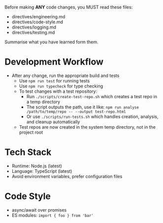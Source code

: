 Before making **ANY** code changes, you MUST read these files:

- directives/engineering.md
- directives/code-style.md
- directives/logging.md
- directives/testing.md

Summarise what you have learned form them.

# Development Workflow
- After any change, run the appropriate build and tests
  - Use `npm run test` for running tests
  - Use `npm run typecheck` for type checking
  - To test changes with a test repository:
    - Run `./scripts/create-test-repo.sh` which creates a test repo in a temp directory
    - The script outputs the path, use it like: `npm run analyse /path/to/temp/repo -- --output test-repo.html`
    - Or use `./scripts/run-tests.sh` which handles creation, analysis, and cleanup automatically
  - Test repos are now created in the system temp directory, not in the project root

# Tech Stack
- Runtime: Node.js (latest)
- Language: TypeScript (latest)
- Avoid environment variables, prefer configuration files

# Code Style
- async/await over promises
- ES modules: `import { foo } from 'bar'`
